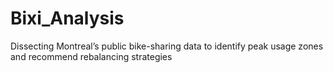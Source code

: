 # Bixi_Analysis
Dissecting Montreal’s public bike-sharing data to identify peak usage zones and recommend rebalancing strategies
